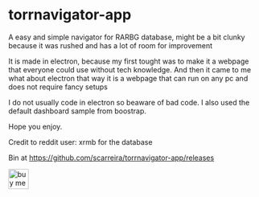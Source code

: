 # torrnavigator-app
A easy and simple navigator for RARBG database, might be a bit clunky because it was rushed and has a lot of room for improvement

It is made in electron, because my first tought was to make it a webpage that everyone could use without tech knowledge. And then it came to me what about electron that way it is a webpage that can run on any pc and does not require fancy setups

I do not usually code in electron so beaware of bad code. I also used the default dashboard sample from boostrap.

Hope you enjoy.

Credit to reddit user: xrmb for the database

Bin at https://github.com/scarreira/torrnavigator-app/releases


[<img alt="buy me a coffe" width="40px" src="https://cdn.buymeacoffee.com/buttons/v2/default-yellow.png" />]([https://www.google.com/](https://www.buymeacoffee.com/codecarreira)https://www.buymeacoffee.com/codecarreira)
